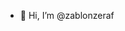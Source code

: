 - 👋 Hi, I’m @zablonzeraf

<!---
zablonzeraf/zablonzeraf is a ✨ special ✨ repository because its `README.md` (this file) appears on your GitHub profile.
You can click the Preview link to take a look at your changes.
--->
